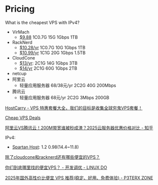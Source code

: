 # Pricing
What is the cheapest VPS with IPv4?
- VirMach
  - [$9.88](https://billing.virmach.com/aff.php?aff=10613&pid=229) 1C0.7G 15G 1Gbps 1TB
- RackNerd
  - [$10.28/yr](https://my.racknerd.com/aff.php?aff=20&pid=695) 1C0.7G 10G 1Gbps 1TB
  - [$10.99/yr](https://my.racknerd.com/index.php?rp=/store/black-friday-2024/1-gb-kvm-vps-black-friday-2024) 1C1G 20G 1Gbps 1.5TB
- CloudCone
  - [$13/yr](https://app.cloudcone.com.cn/vps/349/create?token=xmas-24-ssd-vps-1&ref=2321): 2C1G 14G 1Gbps 3TB
  - [$14/yr](https://app.cloudcone.com.cn/vps/378/create?token=cs-q1-25-vps-1&ref=2321) 2C1G 60G 1Gbps 2TB
- netcup
- 阿里云
  - 轻量应用服务器 68/38元/yr 2C2G 40G 200Mbps
- 腾讯云
  - 轻量应用服务器 68元/yr 2C2G 3Mbps 200GB

[HostCarry - VPS 特惠套餐大全，我们的目标是收集全球穷鬼VPS套餐！](https://hostcarry.com/)

[Cheap VPS Deals](https://lowend-deals.xbit.win/)

[阿里云VS腾讯云！200M带宽谁被秒成渣？2025云服务器优惠价格对比 - 知乎](https://zhuanlan.zhihu.com/p/21174440263)

IPv4:
- [Spartan Host](https://billing.spartanhost.net/store/seattle-additional-non-ddos-protected-ips-dedicated-servers): $1.2~0.98 ($14.4~11.8)

[除了cloudcone和racknerd还有哪些便宜的VPS？](https://www.nodeseek.com/post-156192-1)

[你们到底哪里找的便宜VPS？ - 开发调优 - LINUX DO](https://linux.do/t/topic/263182)

[2025年国外高性价比便宜 VPS 推荐(稳定、好用、免费体验) - P3TERX ZONE](https://p3terx.com/archives/cheap-and-costeffective-vps-recommended.html)
